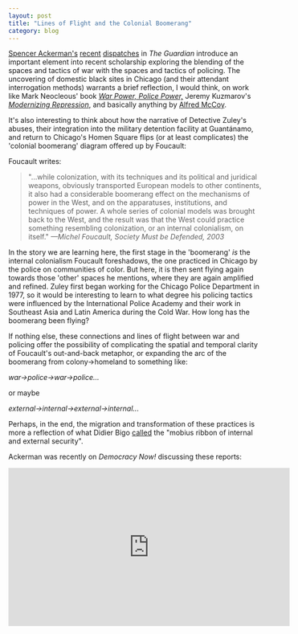 ```yaml
---
layout: post
title: "Lines of Flight and the Colonial Boomerang"
category: blog
---
```


[Spencer Ackerman's](http://www.theguardian.com/us-news/2015/feb/18/american-police-brutality-chicago-guantanamo)  [recent](http://www.theguardian.com/us-news/2015/feb/26/police-black-site-chicago-washington-politicians-human-rights) [dispatches](http://www.theguardian.com/us-news/2015/feb/25/chicago-homan-square-former-justice-officials-call-for-investigation) in *The Guardian* introduce an important element into recent scholarship exploring the blending of the spaces and tactics of war with the spaces and tactics of policing. The uncovering of domestic black sites in Chicago (and their attendant interrogation methods) warrants a brief reflection, I would think, on work like Mark Neocleous' book [*War Power, Police Power,*](http://www.amazon.com/War-Power-Police-Mark-Neocleous/dp/0748692371/ref=sr_1_4?s=books&ie=UTF8&qid=1424969652&sr=1-4) Jeremy Kuzmarov's [*Modernizing Repression*](http://www.amazon.com/Modernizing-Repression-Training-Nation-Building-American/dp/1558499172/ref=sr_1_1?s=books&ie=UTF8&qid=1424969622&sr=1-1&keywords=modernizing+repression), and basically anything by [Alfred McCoy](http://www.amazon.com/Alfred-W.-McCoy/e/B001HCXSTA).

It's also interesting to think about how the narrative of Detective Zuley's abuses, their integration into the military detention facility at Guantánamo, and return to Chicago's Homen Square flips (or at least complicates) the 'colonial boomerang' diagram offered up by Foucault:

Foucault writes:

> "…while colonization, with its techniques and its political and juridical weapons, obviously transported European models to other continents, it also had a considerable boomerang effect on the mechanisms of power in the West, and on the apparatuses, institutions, and techniques of power. A whole series of colonial models was brought back to the West, and the result was that the West could practice something resembling colonization, or an internal colonialism, on itself."
<cite>—Michel Foucault, *Society Must be Defended*, 2003

In the story we are learning here, the first stage in the 'boomerang' *is* the internal colonialism Foucault foreshadows, the one practiced in Chicago by the police on communities of color. But here, it is then sent flying again towards those 'other' spaces he mentions, where they are again amplified and refined. Zuley first began working for the Chicago Police Department in 1977, so it would be interesting to learn to what degree his policing tactics were influenced by the International Police Academy and their work in Southeast Asia and Latin America during the Cold War. How long has the boomerang been flying?

If nothing else, these connections and lines of flight between war and policing offer the possibility of complicating the spatial and temporal clarity of Foucault's out-and-back metaphor, or expanding the arc of the boomerang from colony&#8594;homeland to something like:

<cite>war&#8594;police&#8594;war&#8594;police...

or maybe

<cite>external&#8594;internal&#8594;external&#8594;internal...

Perhaps, in the end, the migration and transformation of these practices is more a reflection of what Didier Bigo [called](https://www.academia.edu/3102803/The_M%C3%B6bius_ribbon_of_internal_and_external_security_ies_) the "mobius ribbon of internal and external security".  

Ackerman was recently on *Democracy Now!* discussing these reports:

<div class="post-content-video-container">
<iframe width="560" height="315" src="http://www.democracynow.org/embed/story/2015/2/26/exporting_torture_former_chicago_police_detective" frameborder="0" allowfullscreen=""></iframe>
</div>
